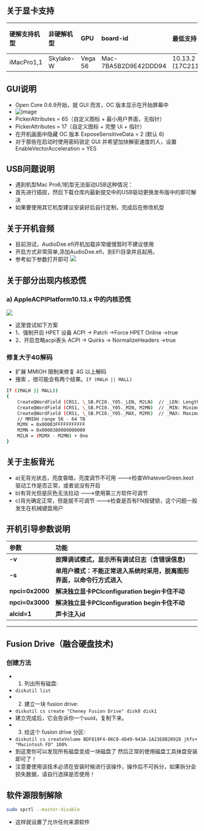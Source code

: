 ## 关于显卡支持
| 硬解支持机型 | 非硬解机型 | GPU | board-id | 最低支持 | 当前最高支持版本 |
| :--- | :--- | :--- | :--- | :--- | :--- |
| iMacPro1,1     | Skylake-W    | Vega 56                       | Mac-7BA5B2D9E42DDD94       | 10.13.2 (17C2111) | Current |

## GUI说明
- Open Core 0.6.9开始，就 GUI 而言，OC 版本显示在开始屏幕中
- ![image](/OpenCore/docs/gui0.png)
- PickerAttributes = 65（自定义图标 + 最小用户界面，无指针）
- PickerAttributes = 17（自定义图标 + 完整 Ui + 指针）
- 在开机画面中隐藏 OC 版本  ExposeSensitiveData = 2 (默认 6)
- 对于那些在启动时使用密码锁定 GUI 并希望加快解密速度的人，设置  EnableVectorAcceleration = YES
## USB问题说明
- 遇到机型Mac Pro6,1机型无法驱动USB这种情况：
- 首先进行插拔，然后下载仓库内最新提交中的USB驱动更换发布版中的即可解决
- 如果要使用其它机型建议安装好后自行定制，完成后在修改机型
## 关于开机音频

- 目前测试，AudioDxe.efi开机加载非常缓慢暂时不建议使用
- 开启方式非常简单,添加AudioDxe.efi，到EFI目录并且起用。
- 参考如下参数打开即可
![](./OpenCore/docs/Audio.png)
## 关于部分出现内核恐慌
### a) AppleACPIPlatform10.13.x 中的内核恐慌
![](./OpenCore/docs/appleacpi.png)
- 这里尝试如下方案
- 1、强制开启 HPET 设备 ACPI -> Patch ->Force HPET Online ->true
- 2、开启忽略acpi表头 ACPI -> Quirks -> NormalizeHeaders ->true
### 修复大于4G解码
- 扩展 MMIOH 限制来修复 4G 以上解码
- 搜索 ，很可能会有两个结果。`If (MALH || MALL)`
```bash
If ((MALH || MALL))
{
    CreateQWordField (CRS1, \_SB.PCI0._Y05._LEN, M2LN)  // _LEN: Length
    CreateQWordField (CRS1, \_SB.PCI0._Y05._MIN, M2MN)  // _MIN: Minimum Base Address
    CreateQWordField (CRS1, \_SB.PCI0._Y05._MAX, M2MX)  // _MAX: Maximum Base Address
    // MMIOH range 56 - 64 TB
    M2MX = 0x00003FFFFFFFFFFF
    M2MN = 0x0000380000000000
    M2LN = (M2MX - M2MN) + One
}
```

## 关于主板背光
- a)无背光状态，亮度昏暗，亮度调节不可用 --->检查WhateverGreen.kext驱动工作是否正常，或者说没有开启
- b)有背光但是灰色无法拉动 --->使用第三方软件可调节
- c)背光确定正常，但是就不可调节 --->检查是否有FN按键锁，这个问题一般发生在机械键盘用户
## 开机引导参数说明
参数 | 功能
:--- | :---
**-v** | **故障调试模式，显示所有调试日志（含错误信息)**
**-s** | **单用户模式：不能正常进入系统时采用，脱离图形界面，以命令行方式进入**
**npci=0x2000** | **解决独立显卡PCIconfiguration begin卡住不动**
**npci=0x3000** | **解决独立显卡PCIconfiguration begin卡住不动**
**alcid=1** | **声卡注入id**
---

## Fusion Drive（融合硬盘技术) 
### 创建方法
- 1. 列出所有磁盘:
- ```diskutil list```
- 2. 建立一块 fusion drive:
- ```diskutil cs create "Cheney Fusion Drive" disk0 disk1```
- 建立完成后，它会告诉你一个uuid，复制下来。
- 3. 给这个 fusion drive 分区:
- ```diskutil cs createVolume BDF819F4-06C0-4D49-943A-1A23E8B20928 jhfs+ "Macintosh FD" 100%```
- 到这里你可以发现所有磁盘变成一块磁盘了 然后正常的使用磁盘工具抹盘安装即可了！
- 注意要使用该技术必须在安装时候进行该操作，操作后不可拆分，如果拆分会损失数据，请自行选择是否使用！

## 软件源限制解除
```bash
sudo spctl --master-disable
```
- 这样就设置了允许任何来源软件
